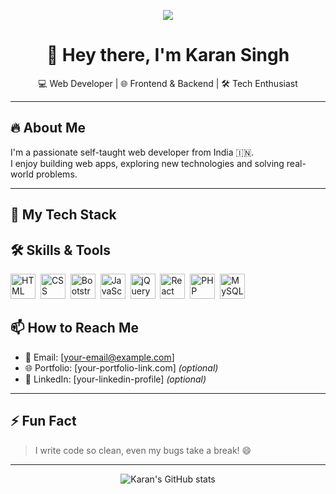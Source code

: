 <!-- Profile Banner / Logo -->
<p align="center">
  <img src="https://readme-typing-svg.demolab.com/?lines=Hi,+I'm+Karan+Singh;A+Passionate+Web+Developer;Open+Source+Enthusiast&center=true&width=500&height=45">
</p>

<h1 align="center">👋 Hey there, I'm Karan Singh</h1>

<p align="center">
  💻 Web Developer | 🌐 Frontend & Backend | 🛠️ Tech Enthusiast
</p>

---

## 🔥 About Me

I'm a passionate self-taught web developer from India 🇮🇳.  
I enjoy building web apps, exploring new technologies and solving real-world problems.

---

## 🧠 My Tech Stack

## 🛠️ Skills & Tools

<p align="left">
  <img src="https://cdn.jsdelivr.net/gh/devicons/devicon/icons/html5/html5-original.svg" title="HTML5" alt="HTML" width="40" height="40"/>&nbsp;
  <img src="https://cdn.jsdelivr.net/gh/devicons/devicon/icons/css3/css3-original.svg" title="CSS3" alt="CSS" width="40" height="40"/>&nbsp;
  <img src="https://cdn.jsdelivr.net/gh/devicons/devicon/icons/bootstrap/bootstrap-plain.svg" title="Bootstrap" alt="Bootstrap" width="40" height="40"/>&nbsp;
  <img src="https://cdn.jsdelivr.net/gh/devicons/devicon/icons/javascript/javascript-original.svg" title="JavaScript" alt="JavaScript" width="40" height="40"/>&nbsp;
  <img src="https://cdn.jsdelivr.net/gh/devicons/devicon/icons/jquery/jquery-original.svg" title="jQuery" alt="jQuery" width="40" height="40"/>&nbsp;
  <img src="https://cdn.jsdelivr.net/gh/devicons/devicon/icons/react/react-original.svg" title="React" alt="React" width="40" height="40"/>&nbsp;
  <img src="https://cdn.jsdelivr.net/gh/devicons/devicon/icons/php/php-original.svg" title="PHP" alt="PHP" width="40" height="40"/>&nbsp;
  <img src="https://cdn.jsdelivr.net/gh/devicons/devicon/icons/mysql/mysql-original.svg" title="MySQL" alt="MySQL" width="40" height="40"/>
</p>


## 📫 How to Reach Me

- 📧 Email: [your-email@example.com]
- 🌐 Portfolio: [your-portfolio-link.com] *(optional)*
- 🔗 LinkedIn: [your-linkedin-profile] *(optional)*

---

## ⚡ Fun Fact

> I write code so clean, even my bugs take a break! 😄

---

<p align="center">
  <img src="https://github-readme-stats.vercel.app/api?username=your-github-username&show_icons=true&theme=tokyonight" alt="Karan's GitHub stats" />
</p>

